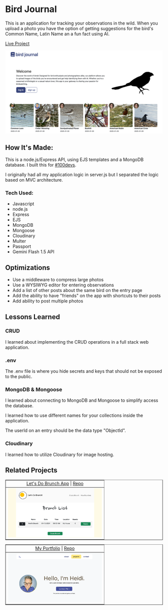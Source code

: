 # Bird Journal
This is an application for tracking your observations in the wild. When you upload a photo you have the option of getting suggestions for the bird's Common Name, Latin Name an a fun fact using AI.

[Live Project](https://bird-journal.onrender.com/)


<img src ="./public/images/screenshot.png" alt="screenshot of nature Journal">

## How It's Made:
This is a node.js/Express API, using EJS templates and a MongoDB database. I built this for [#100devs](https://100devs.org/about).

I originally had all my application logic in server.js but I separated the logic based on MVC architecture.

### Tech Used:
- Javascript
- node.js
- Express
- EJS
- MongoDB
- Mongoose
- Cloudinary
- Multer
- Passport
- Gemini Flash 1.5 API

## Optimizations
- Use a middleware to compress large photos
- Use a WYSIWYG editor for entering observations
- Add a list of other posts about the same bird on the entry page
- Add the ability to have "friends" on the app with shortcuts to their posts
- Add ability to post multiple photos

## Lessons Learned
### CRUD
I learned about implementing the CRUD operations in a full stack web application.

### .env
The .env file is where you hide secrets and keys that should not be exposed to the public.

### MongoDB & Mongoose
I learned about connecting to MongoDB and Mongoose to simplify access the database.

I learned how to use different names for your collections inside the application.

The userId on an entry should be the data type "ObjectId".

### Cloudinary
I learned how to utilize Cloudinary for image hosting.

## Related Projects
<table border="1">
  <tr>
    <td style="text-align: center;"><a href="https://heidi37.pythonanywhere.com/">Let's Do Brunch App</a> | <a href="https://github.com/heidi37/cs50-final-project">Repo</a></td>
  </tr>
  <tr>
    <td><a href="https://heidi37.pythonanywhere.com/"><img width="300" src="https://github.com/heidi37/cs50-final-project/raw/main/static/images/screenshot.png" alt="screenshot of Let's Do Brunch web application" /></a></td>
  </tr>
</table>

<table border="1">
  <tr>
    <td style="text-align: center;"><a href="https://heidifryzell.com">My Portfolio</a> | <a href="https://github.com/heidi37/my-python-portfolio">Repo</a></td>
  </tr>
  <tr>
    <td><a href="https://heidifryzell.com"><img width="300" src="https://raw.githubusercontent.com/heidi37/my-python-portfolio/main/static/images/screenshot.png" alt="screenshot of web development portfolio built with Python" /></a></td>
  </tr>
</table>